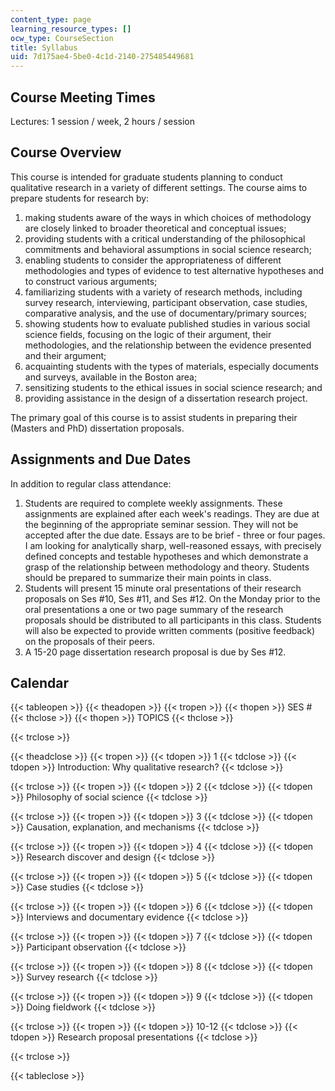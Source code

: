 ```yaml
---
content_type: page
learning_resource_types: []
ocw_type: CourseSection
title: Syllabus
uid: 7d175ae4-5be0-4c1d-2140-275485449681
---
```


Course Meeting Times
--------------------

Lectures: 1 session / week, 2 hours / session

Course Overview
---------------

This course is intended for graduate students planning to conduct qualitative research in a variety of different settings. The course aims to prepare students for research by:

1.  making students aware of the ways in which choices of methodology are closely linked to broader theoretical and conceptual issues;
2.  providing students with a critical understanding of the philosophical commitments and behavioral assumptions in social science research;
3.  enabling students to consider the appropriateness of different methodologies and types of evidence to test alternative hypotheses and to construct various arguments;
4.  familiarizing students with a variety of research methods, including survey research, interviewing, participant observation, case studies, comparative analysis, and the use of documentary/primary sources;
5.  showing students how to evaluate published studies in various social science fields, focusing on the logic of their argument, their methodologies, and the relationship between the evidence presented and their argument;
6.  acquainting students with the types of materials, especially documents and surveys, available in the Boston area;
7.  sensitizing students to the ethical issues in social science research; and
8.  providing assistance in the design of a dissertation research project.

The primary goal of this course is to assist students in preparing their (Masters and PhD) dissertation proposals.

Assignments and Due Dates
-------------------------

In addition to regular class attendance:

1.  Students are required to complete weekly assignments. These assignments are explained after each week's readings. They are due at the beginning of the appropriate seminar session. They will not be accepted after the due date. Essays are to be brief - three or four pages. I am looking for analytically sharp, well-reasoned essays, with precisely defined concepts and testable hypotheses and which demonstrate a grasp of the relationship between methodology and theory. Students should be prepared to summarize their main points in class.
2.  Students will present 15 minute oral presentations of their research proposals on Ses #10, Ses #11, and Ses #12. On the Monday prior to the oral presentations a one or two page summary of the research proposals should be distributed to all participants in this class. Students will also be expected to provide written comments (positive feedback) on the proposals of their peers.
3.  A 15-20 page dissertation research proposal is due by Ses #12.

Calendar
--------

{{< tableopen >}}
{{< theadopen >}}
{{< tropen >}}
{{< thopen >}}
SES #
{{< thclose >}}
{{< thopen >}}
TOPICS
{{< thclose >}}

{{< trclose >}}

{{< theadclose >}}
{{< tropen >}}
{{< tdopen >}}
1
{{< tdclose >}}
{{< tdopen >}}
Introduction: Why qualitative research?
{{< tdclose >}}

{{< trclose >}}
{{< tropen >}}
{{< tdopen >}}
2
{{< tdclose >}}
{{< tdopen >}}
Philosophy of social science
{{< tdclose >}}

{{< trclose >}}
{{< tropen >}}
{{< tdopen >}}
3
{{< tdclose >}}
{{< tdopen >}}
Causation, explanation, and mechanisms
{{< tdclose >}}

{{< trclose >}}
{{< tropen >}}
{{< tdopen >}}
4
{{< tdclose >}}
{{< tdopen >}}
Research discover and design
{{< tdclose >}}

{{< trclose >}}
{{< tropen >}}
{{< tdopen >}}
5
{{< tdclose >}}
{{< tdopen >}}
Case studies
{{< tdclose >}}

{{< trclose >}}
{{< tropen >}}
{{< tdopen >}}
6
{{< tdclose >}}
{{< tdopen >}}
Interviews and documentary evidence
{{< tdclose >}}

{{< trclose >}}
{{< tropen >}}
{{< tdopen >}}
7
{{< tdclose >}}
{{< tdopen >}}
Participant observation
{{< tdclose >}}

{{< trclose >}}
{{< tropen >}}
{{< tdopen >}}
8
{{< tdclose >}}
{{< tdopen >}}
Survey research
{{< tdclose >}}

{{< trclose >}}
{{< tropen >}}
{{< tdopen >}}
9
{{< tdclose >}}
{{< tdopen >}}
Doing fieldwork
{{< tdclose >}}

{{< trclose >}}
{{< tropen >}}
{{< tdopen >}}
10-12
{{< tdclose >}}
{{< tdopen >}}
Research proposal presentations
{{< tdclose >}}

{{< trclose >}}

{{< tableclose >}}